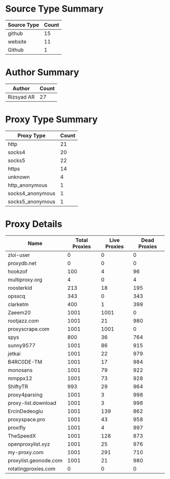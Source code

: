 # Source Type Summary

| Source Type | Count |
|-------------|-------|
| github | 15 |
| website | 11 |
| Github | 1 |


# Author Summary

| Author | Count |
|--------|-------|
| Rizsyad AR | 27 |


# Proxy Type Summary

| Proxy Type | Count |
|------------|-------|
| http | 21 |
| socks4 | 20 |
| socks5 | 22 |
| https | 14 |
| unknown | 4 |
| http_anonymous | 1 |
| socks4_anonymous | 1 |
| socks5_anonymous | 1 |


# Proxy Details

| Name | Total Proxies | Live Proxies | Dead Proxies |
|------|---------------|--------------|---------------|
| zloi-user | 0 | 0 | 0 |
| proxydb.net | 0 | 0 | 0 |
| hookzof | 100 | 4 | 96 |
| multiproxy.org | 4 | 0 | 4 |
| roosterkid | 213 | 18 | 195 |
| opsxcq | 343 | 0 | 343 |
| clarketm | 400 | 1 | 399 |
| Zaeem20 | 1001 | 1001 | 0 |
| rootjazz.com | 1001 | 21 | 980 |
| proxyscrape.com | 1001 | 1001 | 0 |
| spys | 800 | 36 | 764 |
| sunny9577 | 1001 | 86 | 915 |
| jetkai | 1001 | 22 | 979 |
| B4RC0DE-TM | 1001 | 17 | 984 |
| monosans | 1001 | 79 | 922 |
| mmppx12 | 1001 | 73 | 928 |
| ShiftyTR | 993 | 29 | 964 |
| proxy4parsing | 1001 | 3 | 998 |
| proxy-list.download | 1001 | 3 | 998 |
| ErcinDedeoglu | 1001 | 139 | 862 |
| proxyspace.pro | 1001 | 43 | 958 |
| proxifly | 1001 | 4 | 997 |
| TheSpeedX | 1001 | 128 | 873 |
| openproxylist.xyz | 1001 | 25 | 976 |
| my-proxy.com | 1001 | 291 | 710 |
| proxylist.geonode.com | 1001 | 21 | 980 |
| rotatingproxies.com | 0 | 0 | 0 |
